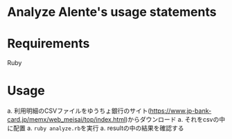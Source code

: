 # Analyze Alente's usage statements

# Requirements
Ruby

# Usage
a. 利用明細のCSVファイルをゆうちょ銀行のサイト(https://www.jp-bank-card.jp/memx/web_meisai/top/index.html)からダウンロード
a. それをcsvの中に配置
a. `ruby analyze.rb`を実行
a. resultの中の結果を確認する
